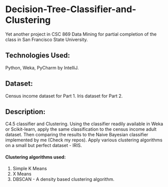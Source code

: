 # Decision-Tree-Classifier-and-Clustering
Yet another project in CSC 869 Data Mining for partial completion of the class in San Francisco State University.

## Technologies Used:
Python, Weka, PyCharm by IntelliJ.

## Dataset:
Census income dataset for Part 1.
Iris dataset for Part 2.

## Description:
C4.5 classifier and Clustering. Using the classifier readily available in Weka or Scikit-learn, apply the same classification to the census income adult dataset. Then comparing the results to the Naive Bayesian classifier implemented by me (Check my repos). 
Apply various clustering algorithms on a small but perfect dataset - IRIS. 

#### Clustering algorithms used:
1. Simple K Means
2. X Means
3. DBSCAN - A density based clustering algorithm.

